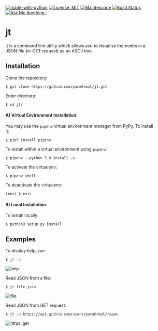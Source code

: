 [![made-with-python](https://img.shields.io/badge/Made%20with-Python-1f425f.svg)](https://www.python.org/)
[![License: MIT](https://img.shields.io/badge/License-MIT-yellow.svg)](https://opensource.org/licenses/MIT)
[![Maintenance](https://img.shields.io/badge/Maintained%3F-yes-green.svg)](https://GitHub.com/Naereen/StrapDown.js/graphs/commit-activity)
[![Build Status](https://travis-ci.com/para0rmal/jt.svg?branch=master)](https://travis-ci.com/para0rmal/jt)
[![Ask Me Anything !](https://img.shields.io/badge/Ask%20me-anything-1abc9c.svg)](https://GitHub.com/Naereen/ama)


# jt

jt is a command line utility which allows you to visualise the nodes in a JSON file (or GET request) as an ASCII tree.

Installation
---


Clone the repository:
```
$ git clone https://github.com/para0rmal/jt.git
```

Enter directory:
```
$ cd jt/
```

#### A) Virtual Environment Installation

You may use the `pipenv` virtual environment manager from PyPy. To install it:
```
$ pip3 install pipenv
```

To install within a virtual environment using `pipenv`:
```
$ pipenv --python 3.6 install -e
```

To activate the virtualenv:
```
$ pipenv shell
```

To deactivate the virtualenv:
```
(env) $ exit
```


#### B) Local Installation

To install locally:
```
$ python3 setup.py install
```

Examples
---

To display help, run:
``` 
$ jt -h 
```

![help](https://user-images.githubusercontent.com/15225347/44353777-fad7c480-a49f-11e8-9879-7e1bbb39a8d2.png)

Read JSON from a file:
```
$ jt file.json
```

![file](https://user-images.githubusercontent.com/15225347/44353776-fa3f2e00-a49f-11e8-8ac3-7cfaf05e2d46.png)

Read JSON from GET request:
```
$ jt -u https://api.github.com/users/para0rmal/repos
```

![https_get](https://user-images.githubusercontent.com/15225347/44353778-fad7c480-a49f-11e8-8963-80b8eb4a6de8.png)
